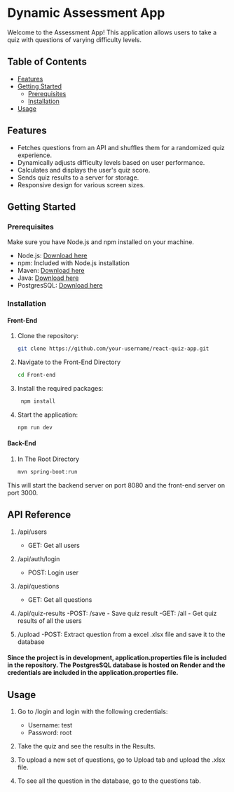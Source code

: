 # Dynamic Assessment App

Welcome to the Assessment App! This application allows users to take a quiz with questions of varying difficulty levels.

## Table of Contents

- [Features](#features)
- [Getting Started](#getting-started)
  - [Prerequisites](#prerequisites)
  - [Installation](#installation)
- [Usage](#usage)

## Features

- Fetches questions from an API and shuffles them for a randomized quiz experience.
- Dynamically adjusts difficulty levels based on user performance.
- Calculates and displays the user's quiz score.
- Sends quiz results to a server for storage.
- Responsive design for various screen sizes.

## Getting Started

### Prerequisites

Make sure you have Node.js and npm installed on your machine.

- Node.js: [Download here](https://nodejs.org/)
- npm: Included with Node.js installation
- Maven: [Download here](https://maven.apache.org/download.cgi)
- Java: [Download here](https://www.oracle.com/java/technologies/javase-jdk11-downloads.html)
- PostgresSQL: [Download here](https://www.postgresql.org/download/)


### Installation

#### Front-End

1. Clone the repository:

   ```bash
   git clone https://github.com/your-username/react-quiz-app.git


2. Navigate to the Front-End Directory
 
   ```bash
   cd Front-end
   ```

3. Install the required packages:

   ```bash
    npm install
    ```

4. Start the application:

   ```bash
   npm run dev
   ```

#### Back-End

1. In The Root Directory

   ```bash
   mvn spring-boot:run
   ```


This will start the backend server on port 8080 and the front-end server on port 3000.


## API Reference

1. /api/users
    - GET: Get all users

2. /api/auth/login
    - POST: Login user

3. /api/questions
    - GET: Get all questions

4. /api/quiz-results
    -POST: /save - Save quiz result
    -GET: /all - Get quiz results of all the users

5. /upload
    -POST: Extract question from a excel .xlsx file and save it to the database



#### Since the project is in development, application.properties file is included in the repository. The PostgresSQL database is hosted on Render and the credentials are included in the application.properties file.


## Usage

1. Go to /login and login with the following credentials:
    - Username: test
    - Password: root

2. Take the quiz and see the results in the Results.

3. To upload a new set of questions, go to Upload tab and upload the .xlsx file.

4. To see all the question in the database, go to the questions tab.